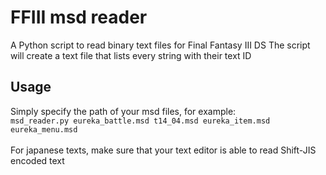 # FFIII msd reader
A Python script to read binary text files for Final Fantasy III DS
The script will create a text file that lists every string with their text ID

## Usage
Simply specify the path of your msd files, for example:<br>
`msd_reader.py eureka_battle.msd t14_04.msd eureka_item.msd eureka_menu.msd`<br><br>
For japanese texts, make sure that your text editor is able to read Shift-JIS encoded text